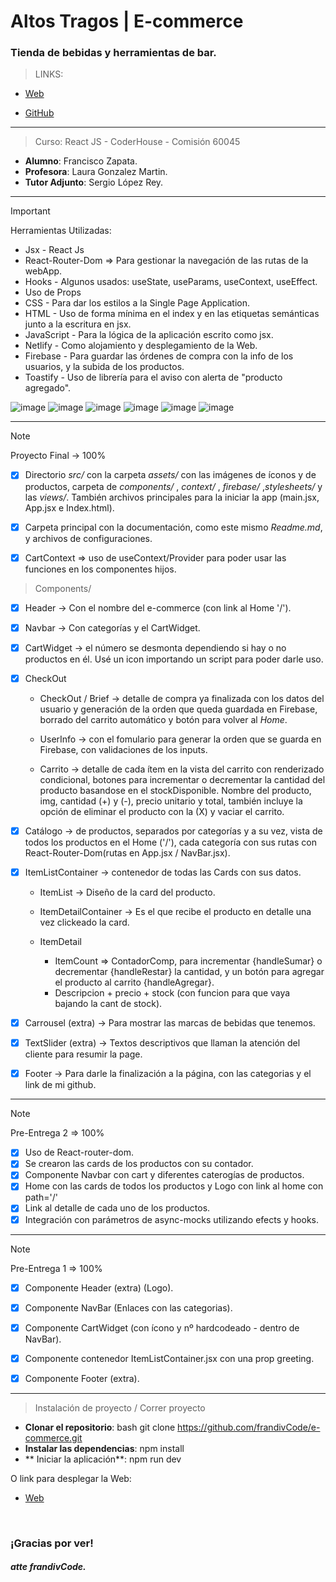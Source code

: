 #  Altos Tragos | E-commerce

<h3>Tienda de bebidas y herramientas de bar. </h3>

> LINKS:

* [Web](https://e-commerce-francode.netlify.app)

* [GitHub](https://github.com/frandivCode)

---

> Curso: React JS - CoderHouse - Comisión 60045

* **Alumno**: Francisco Zapata.
* **Profesora**: Laura Gonzalez Martin.
* **Tutor Adjunto**: Sergio López Rey.

---

> [!IMPORTANT]
> Herramientas Utilizadas:

* Jsx - React Js
* React-Router-Dom => Para gestionar la navegación de las rutas de la webApp.
* Hooks - Algunos usados: useState, useParams, useContext, useEffect.
* Uso de Props
* CSS - Para dar los estilos a la Single Page Application.
* HTML - Uso de forma mínima en el index y en las etiquetas semánticas junto a la escritura en jsx.
* JavaScript - Para la lógica de la aplicación escrito como jsx.
* Netlify - Como alojamiento y desplegamiento de la Web.
* Firebase - Para guardar las órdenes de compra con la info de los usuarios, y la subida de los productos.
* Toastify - Uso de librería para el aviso con alerta de "producto agregado".

![image](https://github.com/user-attachments/assets/09bb3851-8f1c-44b2-a0f1-330181e7aad1)
![image](https://github.com/user-attachments/assets/e27f4435-1fa4-43b0-93a4-9f2da115d562)
![image](https://github.com/user-attachments/assets/86312436-d34d-45ff-bbd7-f801a74c985b)
![image](https://github.com/user-attachments/assets/1496e492-825a-4e31-81ca-8b26836fdbce) 
![image](https://github.com/user-attachments/assets/a4735e28-43b3-4e29-9330-7ee1166efd8c)
![image](https://github.com/user-attachments/assets/e8be5317-335b-42f1-a439-aeea4ae937f1)


---

> [!NOTE] 
>  Proyecto Final -> 100%

- [x] Directorio *src/* con la carpeta *assets/* con las imágenes de íconos y de productos, carpeta de *components/* , *context/* , *firebase/* ,*stylesheets/* y las *views/*. También archivos principales para la iniciar la app (main.jsx, App.jsx e Index.html).

- [x] Carpeta principal con la documentación, como este mismo *Readme.md*, y archivos de configuraciones.

- [x] CartContext => uso de useContext/Provider para poder usar las funciones en los componentes hijos.

> Components/

- [x] Header -> Con el nombre del e-commerce (con link al Home '/').

- [x] Navbar -> Con categorías y el CartWidget.

- [x] CartWidget -> el número se desmonta dependiendo si hay o no productos en él. Usé un icon importando un script para poder darle uso.

- [x] CheckOut 

    *   CheckOut / Brief -> detalle de compra ya finalizada con los datos del usuario y generación de la orden que queda guardada en Firebase, borrado del carrito automático y botón para volver al *Home*.

    *   UserInfo -> con el fomulario para generar la orden que se guarda en Firebase, con validaciones de los inputs.

    *   Carrito -> detalle de cada ítem en la vista del carrito con renderizado condicional, botones para incrementar o decrementar la cantidad del producto basandose en el stockDisponible. Nombre del producto, img, cantidad (+) y (-), precio unitario y total, también incluye la opción de eliminar el producto con la (X) y vaciar el carrito.

- [x] Catálogo -> de productos, separados por categorías y a su vez, 
vista de todos los productos en el Home ('/'), cada categoría con sus rutas con React-Router-Dom(rutas en App.jsx / NavBar.jsx).

- [x] ItemListContainer -> contenedor de todas las Cards con sus datos.
    * ItemList -> Diseño de la card del producto.

    * ItemDetailContainer -> Es el que recibe el producto en detalle una vez clickeado la card.

    * ItemDetail
        * ItemCount => ContadorComp, para incrementar {handleSumar} o decrementar 		           {handleRestar} la cantidad, y un botón para agregar el producto al carrito                           {handleAgregar}.
        * Descripcion + precio + stock (con funcion para que vaya bajando la cant de stock).

- [x] Carrousel (extra) -> Para mostrar las marcas de bebidas que tenemos.

- [x] TextSlider (extra) -> Textos descriptivos que llaman la atención del cliente para resumir la page. 

- [x] Footer -> Para darle la finalización a la página, con las categorias y el link de mi github.



---

> [!NOTE]
> Pre-Entrega 2 => 100%

- [x] Uso de React-router-dom.
- [x] Se crearon las cards de los productos con su contador.
- [x] Componente Navbar con cart y diferentes caterogías de productos.
- [x] Home con las cards de todos los productos y Logo con link al home con path='/'
- [x] Link al detalle de cada uno de los productos.
- [x] Integración con parámetros de async-mocks utilizando efects y hooks.

---

> [!NOTE]
> Pre-Entrega 1 => 100%

- [x] Componente Header (extra) (Logo).
- [x] Componente NavBar (Enlaces con las categorias).
- [x] Componente CartWidget (con ícono y nº hardcodeado - dentro de NavBar).
- [x] Componente contenedor ItemListContainer.jsx con una prop greeting.
- [x] Componente Footer (extra).


---

> Instalación de proyecto  / Correr proyecto

* **Clonar el repositorio**: bash git clone https://github.com/frandivCode/e-commerce.git
* **Instalar las dependencias**: npm install
* ** Iniciar la aplicación**: npm run dev

O link para desplegar la Web:
* [Web](https://e-commerce-francode.netlify.app)

<br>

<h3>¡Gracias por ver!</h3>
<h5>atte frandivCode.</h5>

